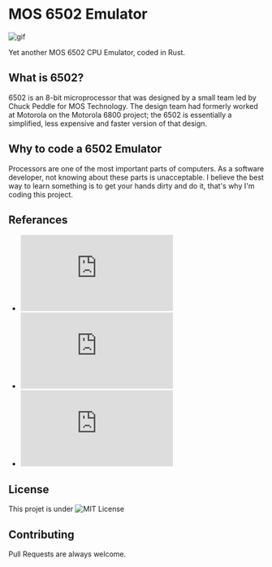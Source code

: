 # MOS 6502 Emulator

![gif](https://media.giphy.com/media/l0HUpt2s9Pclgt9Vm/giphy.gif)

Yet another MOS 6502 CPU Emulator, coded in Rust.

## What is 6502?

6502 is an 8-bit microprocessor that was designed by a small team led by Chuck Peddle for MOS Technology. The design team had formerly worked at Motorola on the Motorola 6800 project; the 6502 is essentially a simplified, less expensive and faster version of that design.

## Why to code a 6502 Emulator

Processors are one of the most important parts of computers. As a software developer, not knowing about these parts is unacceptable. I believe the best way to learn something is to get your hands dirty and do it, that's why I'm coding this project.

## Referances

* ![bugzmanov's tutorial](https://bugzmanov.github.io/nes_ebook/index.html)
* ![Obelisk's Referance](http://www.obelisk.me.uk/6502/reference.html)
* ![6502 Opcodes](http://www.6502.org/tutorials/6502opcodes.html)

## License

This projet is under ![MIT](https://github.com/lvntky/MOS_6502_EMU/blob/master/LICENSE) License

## Contributing

Pull Requests are always welcome.